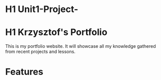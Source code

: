 # H1 Unit1-Project-
# H1 Krzysztof's Portfolio 

<p>This is my portfolio website. It will showcase all my knowledge gathered from recent projects and lessons.  </p>

<h1>Features</h1>


